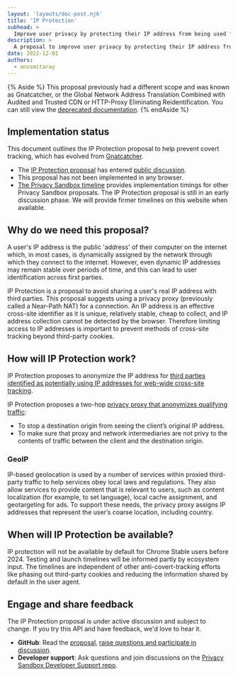 ```yaml
---
layout: 'layouts/doc-post.njk'
title: 'IP Protection'
subhead: >
  Improve user privacy by protecting their IP address from being used for tracking.
description: >
  A proposal to improve user privacy by protecting their IP address from being used for tracking. 
date: 2022-12-01
authors:
  - anusmitaray
---
```


{% Aside %}
This proposal previously had a different scope and was known as Gnatcatcher, or the Global Network Address Translation Combined with Audited and Trusted CDN or HTTP-Proxy Eliminating Reidentification. You can still view the [deprecated documentation](/docs/privacy-sandbox/gnatcatcher/).
{% endAside %}

## Implementation status

This document outlines the IP Protection proposal to help prevent covert tracking, which has evolved from [Gnatcatcher](/docs/privacy-sandbox/gnatcatcher/).

*  The [IP Protection proposal](https://github.com/spanicker/ip-blindness) has entered [public discussion](https://github.com/spanicker/ip-blindness/issues).
*  This proposal has not been implemented in any browser.
*  [The Privacy Sandbox timeline](https://privacysandbox.com/open-web/#the-privacy-sandbox-timeline) provides implementation timings for other Privacy Sandbox proposals. The IP Protection proposal is still in an early discussion phase. We will provide firmer timelines on this website when available.

## Why do we need this proposal?

A user's IP address is the public 'address' of their computer on the internet which, in most cases, is dynamically assigned by the network through which they connect to the internet. However, even dynamic IP addresses may remain stable over periods of time, and this can lead to user identification across first parties.

IP Protection is a proposal to avoid sharing a user's real IP address with third parties. This proposal suggests using a privacy proxy (previously called a Near-Path NAT) for a connection.  An IP address is an effective cross-site identifier as it is unique, relatively stable, cheap to collect, and IP address collection cannot be detected by the browser. Therefore limiting access to IP addresses is important to prevent methods of cross-site tracking beyond third-party cookies.

## How will IP Protection work?

IP Protection proposes to anonymize the IP address for [third parties identified as potentially using IP addresses for web-wide cross-site tracking](https://github.com/spanicker/ip-blindness#cross-site-tracking-and-the-role-of-ip-addresses).
 
IP Protection proposes a two-hop [privacy proxy that anonymizes qualifying traffic](https://github.com/spanicker/ip-blindness#privacy-proxy):

* To stop a destination origin from seeing the client’s original IP address.
* To make sure that proxy and network intermediaries are not privy to the contents of traffic between the client and the destination origin.

### GeoIP

IP-based geolocation is used by a number of services within proxied third-party traffic to help services obey local laws and regulations. They also allow services to provide content that is relevant to users, such as content localization (for example, to set language), local cache assignment, and geotargeting for ads. To support these needs, the privacy proxy assigns IP addresses that represent the user’s coarse location, including country.

## When will IP Protection be available?

IP protection will not be available by default for Chrome Stable users before 2024. Testing and launch timelines will be informed partly by ecosystem input. The timelines are independent of other anti-covert-tracking efforts like phasing out third-party cookies and reducing the information shared by default in the user agent.

## Engage and share feedback

The IP Protection proposal is under active discussion and subject to change. If you try this API and have feedback, we'd love to hear it.

*  **GitHub**: Read the [proposal](https://github.com/spanicker/ip-blindness), 
   [raise questions and participate in discussion](https://github.com/spanicker/ip-blindness/issues).
*  **Developer support**: Ask questions and join discussions on the [Privacy 
   Sandbox Developer Support repo](https://github.com/GoogleChromeLabs/privacy-sandbox-dev-support).
